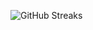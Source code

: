![GitHub Streaks](https://github-streaks-mqc9.onrender.com/streak/happilli/image?theme=midnight&cache_bust=1743748971&lang=ja)
